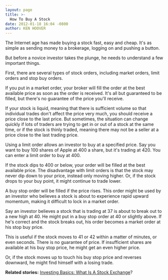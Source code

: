 ```yaml
---
layout: page
title: >-
  How To Buy A Stock
date: 2012-01-18 16:04 -0800
author: KEN HOOVER
---
```





The Internet age has made buying a stock fast, easy and cheap. It's as simple as sending money to a brokerage, logging on and pushing a button.


But before a novice investor takes the plunge, he needs to understand a few important things.


First, there are several types of stock orders, including market orders, limit orders and stop buy orders.


If you put in a market order, your broker will fill the order at the best available price as soon as the order is received. It's all but guaranteed to be filled, but there's no guarantee of the price you'll receive.


If your stock is liquid, meaning that there is sufficient volume so that individual trades don't affect the price very much, you should receive a price close to the last price. But sometimes, the situation can change quickly if lots of traders are trying to get in or out of a stock at the same time, or if the stock is thinly traded, meaning there may not be a seller at a price close to the last trading price.


Using a limit order allows an investor to buy at a specified price. Say you want to buy 100 shares of Apple at 400 a share, but it's trading at 420. You can enter a limit order to buy at 400.


If the stock dips to 400 or below, your order will be filled at the best available price. The disadvantage with limit orders is that the stock may never dip down to your price, instead only moving higher. Or, if the stock drops to your buy point, it might continue to trade lower.


A buy stop order will be filled if the price rises. This order might be used by an investor who believes a stock is about to experience rapid upward momentum, making it difficult to lock in a market order.


Say an investor believes a stock that is trading at 37 is about to break out to a new high at 40. He might put in a buy stop order at 40 or slightly above. If he's correct and the stock breaks out, his order becomes a market order at his stop buy price.


This is useful if the stock moves to 41 or 42 within a matter of minutes, or even seconds. There is no guarantee of price. If insufficient shares are available at his buy stop price, he might get an even higher price.


Or, if the stock moves up to touch his buy stop price and reverses downward, he might find himself with a losing trade.


**Related stories:** [Investing Basics: What Is A Stock Exchange](http://education.investors.com/Article/592843/201111251601/stock-exchange-is-market-for-trading-securities.htm)?


 




